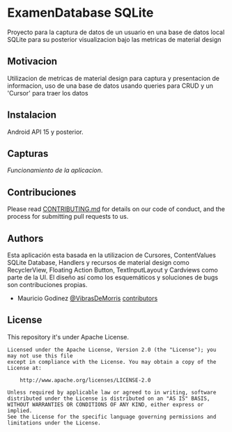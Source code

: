 # ExamenDatabase SQLite
Proyecto para la captura de datos de un usuario en una base de datos local SQLite para su posterior visualizacion 
bajo las metricas de material design
## Motivacion
Utilizacion de metricas de material design para captura y presentacion de informacion,
uso de una base de datos usando queries para CRUD y un 'Cursor' para traer los datos
## Instalacion
Android API 15 y posterior.
## Capturas
*Funcionamiento de la aplicacion*.
## Contribuciones
Please read [CONTRIBUTING.md](https://gist.github.com/MauMorris/de3d23cd7c14804fbcae4db0f9afe650) for details on our code of conduct, and the process for submitting pull requests to us.
## Authors
Esta aplicación esta basada en la utilizacion de Cursores, ContentValues SQLite Database, Handlers y recursos de material design como RecyclerView, Floating Action Button, TextInputLayout y Cardviews como parte de la UI. El diseño así como los esquemáticos y soluciones de bugs son contribuciones propias.
* Mauricio Godinez [@VibrasDeMorris](https://twitter.com/vibrasdemorris) [contributors](https://github.com/MauMorris)

## License
This repository it's under Apache License. 
```
Licensed under the Apache License, Version 2.0 (the "License"); you may not use this file 
except in compliance with the License. You may obtain a copy of the License at:

    http://www.apache.org/licenses/LICENSE-2.0

Unless required by applicable law or agreed to in writing, software
distributed under the License is distributed on an "AS IS" BASIS,  
WITHOUT WARRANTIES OR CONDITIONS OF ANY KIND, either express or implied.
See the License for the specific language governing permissions and
limitations under the License.
```
